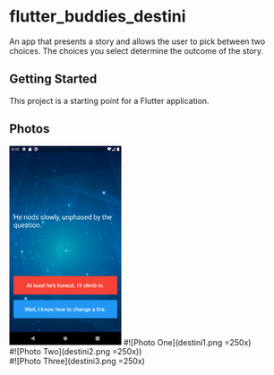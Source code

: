 # flutter_buddies_destini

An app that presents a story and allows the user to pick between two choices. The choices you select determine the outcome of the story.

## Getting Started

This project is a starting point for a Flutter application.

## Photos

<img src="destini1.png" width="200">
#![Photo One](destini1.png =250x)
<br />
#![Photo Two](destini2.png =250x))
<br />
#![Photo Three](destini3.png =250x)
